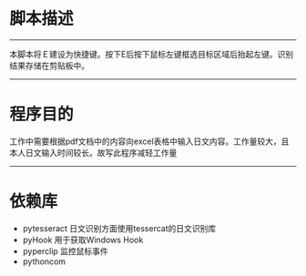 # 脚本描述

----------
本脚本将Ｅ建设为快捷键。按下E后按下鼠标左键框选目标区域后抬起左键。识别结果存储在剪贴板中。

----------

# 程序目的
工作中需要根据pdf文档中的内容向excel表格中输入日文内容。工作量较大，且本人日文输入时间较长。故写此程序减轻工作量

----------

# 依赖库

- pytesseract 日文识别方面使用tessercat的日文识别库
- pyHook 用于获取Windows Hook
- pyperclip 监控鼠标事件
- pythoncom